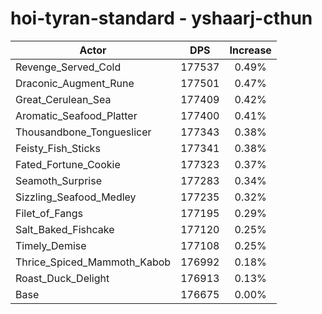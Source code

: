 # hoi-tyran-standard - yshaarj-cthun
| Actor | DPS | Increase |
|---|:---:|:---:|
|Revenge_Served_Cold|177537|0.49%|
|Draconic_Augment_Rune|177501|0.47%|
|Great_Cerulean_Sea|177409|0.42%|
|Aromatic_Seafood_Platter|177400|0.41%|
|Thousandbone_Tongueslicer|177343|0.38%|
|Feisty_Fish_Sticks|177341|0.38%|
|Fated_Fortune_Cookie|177323|0.37%|
|Seamoth_Surprise|177283|0.34%|
|Sizzling_Seafood_Medley|177235|0.32%|
|Filet_of_Fangs|177195|0.29%|
|Salt_Baked_Fishcake|177120|0.25%|
|Timely_Demise|177108|0.25%|
|Thrice_Spiced_Mammoth_Kabob|176992|0.18%|
|Roast_Duck_Delight|176913|0.13%|
|Base|176675|0.00%|
